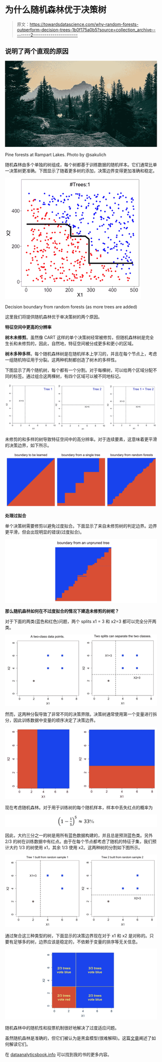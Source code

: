 # 为什么随机森林优于决策树

> 原文：<https://towardsdatascience.com/why-random-forests-outperform-decision-trees-1b0f175a0b5?source=collection_archive---------2----------------------->

## 说明了两个直观的原因

![](img/f30d4777ff8cd1631f04d3def00cedbb.png)

Pine forests at Rampart Lakes. Photo by @sakulich

随机森林由多个单独的树组成，每个树都基于训练数据的随机样本。它们通常比单一决策树更准确。下图显示了随着更多树的添加，决策边界变得更加准确和稳定。

![](img/f7dea6738f5a69e0e72f83d4a31cc774.png)

Decision boundary from random forests (as more trees are added)

这里我们将提供随机森林优于单决策树的两个原因。

**特征空间中更高的分辨率**

**树木未修剪**。虽然像 CART 这样的单个决策树经常被修剪，但随机森林树是完全生长和未修剪的，因此，自然地，特征空间被分成更多和更小的区域。

**树木多种多样**。每个随机森林树是在随机样本上学习的，并且在每个节点上，考虑一组随机特征用于分裂。这两种机制都创造了树木的多样性。

下图显示了两个随机树，每个都有一个分割。对于每棵树，可以给两个区域分配不同的标签。通过组合这两棵树，有四个区域可以被不同地标记。

![](img/6bac73d81b37b2394eaf1d9995c259d0.png)

未修剪的和多样的树导致特征空间中的高分辨率。对于连续要素，这意味着更平滑的决策边界，如下所示。

![](img/2e185425e8e3e8d56b91bf30b1167c36.png)

**处理过拟合**

单个决策树需要修剪以避免过度拟合。下面显示了来自未修剪树的判定边界。边界更平滑，但会出现明显的错误(过度拟合)。

![](img/63eb819d8471c6b1802186f3b280fd33.png)

**那么随机森林如何在不过度拟合的情况下建造未修剪的树呢？**

对于下面的两类(蓝色和红色)问题，两个 splits x1 = 3 和 x2=3 都可以完全分开两类。

![](img/b9409d0fb72689454624adad8abe79b8.png)

然而，这两种分裂导致了非常不同的决策界限。决策树通常使用第一个变量进行拆分，因此训练数据中变量的顺序决定了决策边界。

![](img/dc78f9307f39eb7204237ffaa0626d31.png)

现在考虑随机森林。对于用于训练树的每个随机样本，样本中丢失红点的概率为

![](img/dcc717ba2527e1e65ade55de077cd311.png)

因此，大约三分之一的树是用所有蓝色数据构建的，并且总是预测蓝色类。另外 2/3 的树在训练数据中有红点。由于在每个节点都考虑了随机的特征子集，我们预计大约 1/3 的树使用 x1，其余 1/3 使用 x2。这两种树的分割如下图所示。

![](img/6d5ee7e84a5c11ea0f817a2502fd4de8.png)

通过聚合这三种类型的树，下面显示的决策边界现在对于 x1 和 x2 是对称的。只要有足够多的树，边界应该是稳定的，不依赖于变量的排序等无关信息。

![](img/d3a65ab4507fa8a2c0382e7d4074739e.png)

随机森林中的随机性和投票机制很好地解决了过度适应问题。

虽然随机森林是准确的，但它们被认为是黑盒模型(很难解释)。这篇[文章](/random-forest-3a55c3aca46d)阐述了如何解读它们。

在 [dataanalyticsbook.info](https://dataanalyticsbook.info/) 可以找到我的书的更多内容。